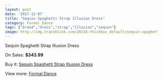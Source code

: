 ```yaml
---
layout: post
date: '2017-12-07'
title: "Sequin Spaghetti Strap Illusion Dress"
category: Formal Dance
tags: ["brand","dress","strap","illusion","sequin"]
image: http://img.transblink.com/20216-thickbox_default/sequin-spaghetti-strap-illusion-dress.jpg
---
```

Sequin Spaghetti Strap Illusion Dress

On Sales: **$343.99**
<a href="https://www.transblink.com/en/formal-dance/6375-sequin-spaghetti-strap-illusion-dress.html"><amp-img layout="responsive" width="600" height="600" src="//img.transblink.com/20216-thickbox_default/sequin-spaghetti-strap-illusion-dress.jpg" alt="Sequin Spaghetti Strap Illusion Dress 0" /></a>
<a href="https://www.transblink.com/en/formal-dance/6375-sequin-spaghetti-strap-illusion-dress.html"><amp-img layout="responsive" width="600" height="600" src="//img.transblink.com/20217-thickbox_default/sequin-spaghetti-strap-illusion-dress.jpg" alt="Sequin Spaghetti Strap Illusion Dress 1" /></a>

Buy it: [Sequin Spaghetti Strap Illusion Dress](https://www.transblink.com/en/formal-dance/6375-sequin-spaghetti-strap-illusion-dress.html "Sequin Spaghetti Strap Illusion Dress")

View more: [Formal Dance](https://www.transblink.com/en/6-formal-dance "Formal Dance")